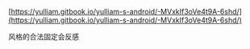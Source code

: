 [https://yulliam.gitbook.io/yulliam-s-android/-MVxkIf3oVe4t9A-6shd/](https://yulliam.gitbook.io/yulliam-s-android/-MVxkIf3oVe4t9A-6shd/)

风格的合法固定会反感

